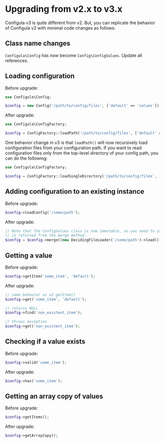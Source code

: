 # Upgrading from v2.x to v3.x

Configula v3 is quite different from v2.  But, you can replicate the behavior of Configula v2 
with minimal code changes as follows:

## Class name changes

`Configula\Config` has now become `Config\ConfigValues`.  Update all references.

## Loading configuration

Before upgrade:

```php
use Configula\Config;

$config = new Config('/path/to/config/files', ['default' => 'values']);
```

After upgrade:

```php
use Configula\ConfigFactory;

$config = ConfigFactory::loadPath('/path/to/config/files', ['default' => 'values']);
```

One behavior change in v3 is that `loadPath()` will now recursively load configuration files from your configuration
path.  If you want to read configuration files only from the top-level directory of your config path, you can do the
following:

```php
use Configula\ConfigFactory;

$config = ConfigFactory::loadSingleDirectory('/path/to/config/files', ['default' => 'values']);
```

## Adding configuration to an existing instance

Before upgrade:

```php
$config->loadConfig('/some/path');
```

After upgrade:

```php
// Note that the ConfigValues class is now immutable, so you need to use the instance that
// is returned from the merge method.
$config = $config->merge((new DecidingFileLoader('/some/path')->load()));
```

## Getting a value

Before upgrade:

```php
$config->getItem('some_item', 'default');
```

After upgrade:

```php
// same behavior as v2 getItem()
$config->get('some_item', 'default');

// returns NULL
$config->find('non_existent_item'); 

// throws exception
$config->get('non_existent_item'); 
```

## Checking if a value exists

Before upgrade:

```php
$config->valid('some_item');
```

After upgrade:

```php
$config->has('some_item');
```

## Getting an array copy of values

Before upgrade:

```php
$config->getItems();
```

After upgrade:

```php
$config->getArrayCopy();
```
